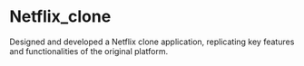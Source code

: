# Netflix_clone
 Designed and developed a Netflix clone application, replicating key features
 and functionalities of the original platform.
